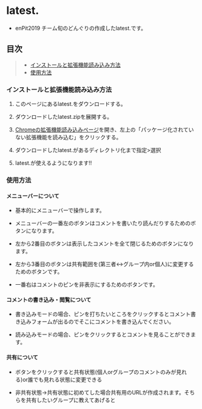 # latest.

* enPit2019 チーム旬のどんぐりの作成したlatest.です。

## 目次

> * [インストールと拡張機能読み込み方法](#インストールと拡張機能読み込み方法)
> * [使用方法](#使用方法)

### インストールと拡張機能読み込み方法

1. このページにあるlatest.をダウンロードする。

2. ダウンロードしたlatest.zipを展開する。

3. [Chromeの拡張機能読み込みページ](chrome://extensions/)を開き、左上の「パッケージ化されていない拡張機能を読み込む」をクリックする。

4. ダウンロードしたlatest.があるディレクトリ化まで指定>選択

5. latest.が使えるようになります!!

### 使用方法

#### メニューバーについて

* 基本的にメニューバーで操作します。

* メニューバーの一番左のボタンはコメントを書いたり読んだりするためのボタンになります。

* 左から2番目のボタンは表示したコメントを全て閉じるためのボタンになります。

* 左から3番目のボタンは共有範囲を(第三者<->グループ内or個人)に変更するためのボタンです。

* 一番右はコメントのピンを非表示にするためのボタンです。

#### コメントの書き込み・閲覧について

* 書き込みモードの場合、ピンを打ちたいところをクリックするとコメント書き込みフォームが出るのでそこにコメントを書き込んでください。

* 読み込みモードの場合、ピンをクリックするとコメントを見ることができます。

#### 共有について

* ボタンをクリックすると共有状態(個人orグループのコメントのみが見れる)or誰でも見れる状態に変更できる

* 非共有状態->共有状態に初めてした場合共有用のURLが作成されます。そちらを共有したいグループに教えてあげると
